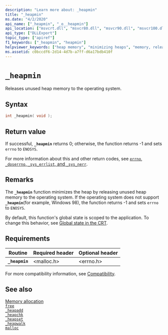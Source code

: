 ```yaml
---
description: "Learn more about: _heapmin"
title: "_heapmin"
ms.date: "4/2/2020"
api_name: ["_heapmin", "_o__heapmin"]
api_location: ["msvcrt.dll", "msvcr80.dll", "msvcr90.dll", "msvcr100.dll", "msvcr100_clr0400.dll", "msvcr110.dll", "msvcr110_clr0400.dll", "msvcr120.dll", "msvcr120_clr0400.dll", "ucrtbase.dll", "api-ms-win-crt-heap-l1-1-0.dll", "api-ms-win-crt-private-l1-1-0.dll"]
api_type: ["DLLExport"]
topic_type: ["apiref"]
f1_keywords: ["_heapmin", "heapmin"]
helpviewer_keywords: ["heap memory", "minimizing heaps", "memory, releasing", "heaps, releasing unused memory", "_heapmin function", "heapmin function"]
ms.assetid: c0bccdf6-2d14-4d7b-a7ff-d6a17bdb410f
---
```

# `_heapmin`

Releases unused heap memory to the operating system.

## Syntax

```C
int _heapmin( void );
```

## Return value

If successful, **`_heapmin`** returns 0; otherwise, the function returns -1 and sets `errno` to `ENOSYS`.

For more information about this and other return codes, see [`errno`, `_doserrno`, `_sys_errlist`, and `_sys_nerr`](../errno-doserrno-sys-errlist-and-sys-nerr.md).

## Remarks

The **`_heapmin`** function minimizes the heap by releasing unused heap memory to the operating system. If the operating system does not support **`_heapmin`**(for example, Windows 98), the function returns -1 and sets `errno` to `ENOSYS`.

By default, this function's global state is scoped to the application. To change this behavior, see [Global state in the CRT](../global-state.md).

## Requirements

|Routine|Required header|Optional header|
|-------------|---------------------|---------------------|
|**`_heapmin`**|\<malloc.h>|\<errno.h>|

For more compatibility information, see [Compatibility](../compatibility.md).

## See also

[Memory allocation](../memory-allocation.md)\
[`free`](free.md)\
[`_heapadd`](../heapadd.md)\
[`_heapchk`](heapchk.md)\
[`_heapset`](../heapset.md)\
[`_heapwalk`](heapwalk.md)\
[`malloc`](malloc.md)
